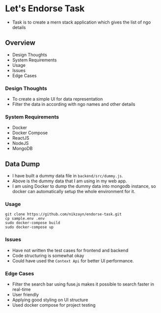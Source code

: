 # Let's Endorse Task
- Task is to create a mern stack application which gives the list of ngo details

## Overview
- Design Thoughts
- System Requirements
- Usage
- Issues
- Edge Cases

### Design Thoughts
- To create a simple UI for data representation
- Filter the data in according with ngo names and other details

### System Requirements
- Docker
- Docker Compose
- ReactJS
- NodeJS
- MongoDB

## Data Dump
- I have built a dummy data file in ```backend/src/dummy.js```.
- Above is the dummy data that I am using in my web app.
- I am using Docker to dump the dummy data into mongodb instance, so docker can automatically setup the whole environment for it.

### Usage
```
git clone https://github.com/nikzayn/endorse-task.git
cp sample.env .env
sudo docker-compose build
sudo docker-compose up
```

### Issues
- Have not written the test cases for frontend and backend
- Code structuring is somewhat okay
- Could have used the  ```Context Api``` for better UI performance.

### Edge Cases
- Filter the search bar using fuse.js makes it possible to search faster in real-time
- User friendly
- Applying good styling on UI structure
- Used docker compose for project testing
